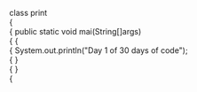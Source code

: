 class print<br>
{<br>
{
public static void mai(String[]args)<br>
{
{<br>
{
System.out.println("Day 1 of 30 days of code");<br>
{
}<br>
{
}
<br>
{
